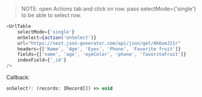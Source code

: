 > NOTE: open Actions tab and click on row.
>  pass selectMode={'single'} to be able to select row. 

```javascript
<UrlTable
    selectMode={'single'}
    onSelect={action('onSelect')}
    url="https://next.json-generator.com/api/json/get/4k6xmJ21r"
    headers={['Name', 'Age', 'Eyes', 'Phone', 'Favorite fruit']}
    fields={['name', 'age', 'eyeColor', 'phone', 'favoriteFruit']}
    indexField={'_id'}
/>
```

Callback:
 ```javascript
 onSelect?: (records: IRecord[]) => void
```

